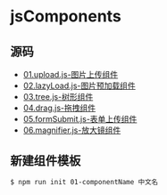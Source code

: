 # jsComponents

## 源码
* [01.upload.js-图片上传组件](https://github.com/twinkle77/jsComponents/tree/master/01.upload)
* [02.lazyLoad.js-图片预加载组件](https://github.com/twinkle77/jsComponents/tree/master/02.lazyLoad)
* [03.tree.js-树形组件](https://github.com/twinkle77/jsComponents/tree/master/03.tree)
* [04.drag.js-拖拽组件](https://github.com/twinkle77/jsComponents/tree/master/04.drag)
* [05.formSubmit.js-表单上传组件](https://github.com/twinkle77/jsComponents/tree/master/05.formSubmit)
* [06.magnifier.js-放大镜组件](https://github.com/twinkle77/jsComponents/tree/master/06.magnifier)
<!--new -->

## 新建组件模板
```sh
$ npm run init 01-componentName 中文名
```
